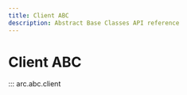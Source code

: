 ```yaml
---
title: Client ABC
description: Abstract Base Classes API reference
---
```


# Client ABC

::: arc.abc.client
